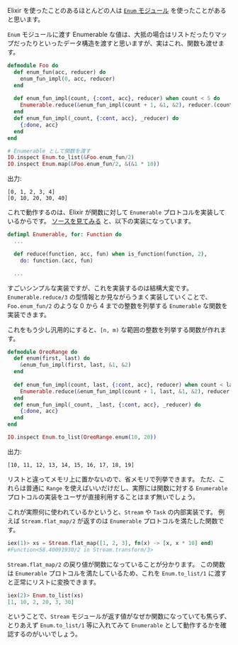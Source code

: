 Elixir を使ったことのあるほとんどの人は [`Enum` モジュール](https://hexdocs.pm/elixir/Enum.html) を使ったことがあると思います。

`Enum` モジュールに渡す Enumerable な値は、大抵の場合はリストだったりマップだったりといったデータ構造を渡すと思いますが、実はこれ、関数も渡せます。

```elixir
defmodule Foo do
  def enum_fun(acc, reducer) do
    enum_fun_impl(0, acc, reducer)
  end
  
  def enum_fun_impl(count, {:cont, acc}, reducer) when count < 5 do
    Enumerable.reduce(&enum_fun_impl(count + 1, &1, &2), reducer.(count, acc), reducer)
  end
  def enum_fun_impl(_count, {:cont, acc}, _reducer) do
    {:done, acc}
  end
end

# Enumerable として関数を渡す
IO.inspect Enum.to_list(&Foo.enum_fun/2)
IO.inspect Enum.map(&Foo.enum_fun/2, &(&1 * 10))
```

出力:

```
[0, 1, 2, 3, 4]
[0, 10, 20, 30, 40]
```

これで動作するのは、Elixir が関数に対して `Enumerable` プロトコルを実装しているからです。
[ソースを見てみる](https://github.com/elixir-lang/elixir/blob/v1.5.2/lib/elixir/lib/enum.ex#L3202-L3218
) と、以下の実装になっています。

```elixir
defimpl Enumerable, for: Function do
  ...

  def reduce(function, acc, fun) when is_function(function, 2),
    do: function.(acc, fun)

  ...
```

すごいシンプルな実装ですが、これを実装するのは結構大変です。
`Enumerable.reduce/3` の型情報とか見ながらうまく実装していくことで、`Foo.enum_fun/2` のような 0 から 4 までの整数を列挙する `Enumerable` な関数を実装できます。

これをもう少し汎用的にすると、`[n, m)` な範囲の整数を列挙する関数が作れます。

```elixir
defmodule OreoRange do
  def enum(first, last) do
    &enum_fun_impl(first, last, &1, &2)
  end
  
  def enum_fun_impl(count, last, {:cont, acc}, reducer) when count < last do
    Enumerable.reduce(&enum_fun_impl(count + 1, last, &1, &2), reducer.(count, acc), reducer)
  end
  def enum_fun_impl(_count, _last, {:cont, acc}, _reducer) do
    {:done, acc}
  end
end

IO.inspect Enum.to_list(OreoRange.enum(10, 20))
```

出力:

```
[10, 11, 12, 13, 14, 15, 16, 17, 18, 19]
```

リストと違ってメモリ上に置かないので、省メモリで列挙できます。
ただ、これらは普通に `Range` を使えばいいだけだし、実際には関数に対する `Enumerable` プロトコルの実装をユーザが直接利用することはまず無いでしょう。

これが実際何に使われているかというと、`Stream` や `Task` の内部実装です。
例えば `Stream.flat_map/2` が返すのは `Enumerable` プロトコルを満たした関数です。

```elixir
iex(1)> xs = Stream.flat_map([1, 2, 3], fn(x) -> [x, x * 10] end)
#Function<58.40091930/2 in Stream.transform/3>
```

`Stream.flat_map/2` の戻り値が関数になっていることが分かります。
この関数は `Enumerable` プロトコルを満たしているため、これを `Enum.to_list/1` に渡すと正常にリストに変換できます。

```elixir
iex(2)> Enum.to_list(xs)
[1, 10, 2, 20, 3, 30]
```

ということで、`Stream` モジュールが返す値がなぜか関数になっていても焦らず、とりあえず `Enum.to_list/1` 等に入れてみて `Enumerable` として動作するかを確認するのがいいでしょう。
